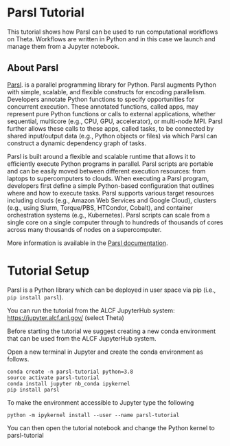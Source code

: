 # Parsl Tutorial

This tutorial shows how Parsl can be used to run computational workflows on Theta. Workflows
are written in Python and in this case we launch and manage them from a Jupyter notebook. 

## About Parsl
[Parsl](parsl.readthedocs.io). is a parallel programming library for Python. Parsl augments Python with simple, scalable, and flexible constructs for encoding parallelism. Developers annotate Python functions to specify opportunities for concurrent execution. These annotated functions, called apps, may represent pure Python functions or calls to external applications, whether sequential, multicore (e.g., CPU, GPU, accelerator), or multi-node MPI. Parsl further allows these calls to these apps, called tasks, to be connected by shared input/output data (e.g., Python objects or files) via which Parsl can construct a dynamic dependency graph of tasks.

Parsl is built around a flexible and scalable runtime that allows it to efficiently execute Python programs in parallel. Parsl scripts are portable and can be easily moved between different execution resources: from laptops to supercomputers to clouds. When executing a Parsl program, developers first define a simple Python-based configuration that outlines where and how to execute tasks. Parsl supports various target resources including clouds (e.g., Amazon Web Services and Google Cloud), clusters (e.g., using Slurm, Torque/PBS, HTCondor, Cobalt), and container orchestration systems (e.g., Kubernetes). Parsl scripts can scale from a single core on a single computer through to hundreds of thousands of cores across many thousands of nodes on a supercomputer.

More information is available in the [Parsl documentation](https://parsl.readthedocs.io/en/stable/).

# Tutorial Setup
Parsl is a Python library which can be deployed in user space via pip (i.e., `pip install parsl`). 

You can run the tutorial from the ALCF JupyterHub system: https://jupyter.alcf.anl.gov/ (select Theta)

Before starting the tutorial we suggest creating a new conda environment that can be used from the ALCF JupyterHub system. 

Open a new terminal in Jupyter and create the conda environment as follows.

```
conda create -n parsl-tutorial python=3.8 
source activate parsl-tutorial
conda install jupyter nb_conda ipykernel
pip install parsl
```

To make the environment accessible to Jupyter type the following

```
python -m ipykernel install --user --name parsl-tutorial
```

You can then open the tutorial notebook and change the Python kernel to parsl-tutorial

